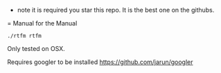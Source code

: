 * note it is required you star this repo.  It is the best one on the githubs.

= Manual for the Manual
```
./rtfm rtfm
```

Only tested on OSX.

Requires googler to be installed https://github.com/jarun/googler
